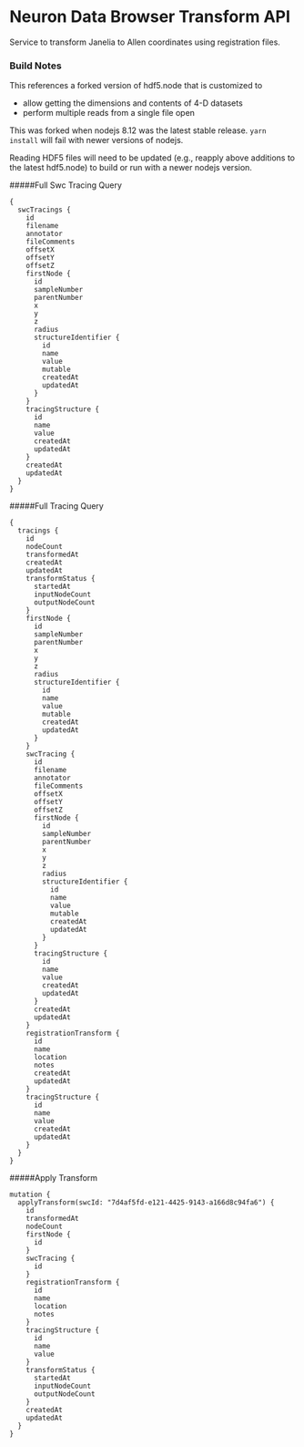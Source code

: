 # Neuron Data Browser Transform API
Service to transform Janelia to Allen coordinates using registration files.

### Build Notes
This references a forked version of hdf5.node that is customized to
* allow getting the dimensions and contents of 4-D datasets
* perform multiple reads from a single file open

This was forked when nodejs 8.12 was the latest stable release. `yarn install` will fail with newer versions of nodejs.  

Reading HDF5 files will need to be updated (e.g., reapply above additions to the latest hdf5.node) to build or run with a newer nodejs version.

#####Full Swc Tracing Query
````
{
  swcTracings {
    id
    filename
    annotator
    fileComments
    offsetX
    offsetY
    offsetZ
    firstNode {
      id
      sampleNumber
      parentNumber
      x
      y
      z
      radius
      structureIdentifier {
        id
        name
        value
        mutable
        createdAt
        updatedAt
      }
    }
    tracingStructure {
      id
      name
      value
      createdAt
      updatedAt
    }
    createdAt
    updatedAt
  }
}
````
#####Full Tracing Query
````
{
  tracings {
    id
    nodeCount
    transformedAt
    createdAt
    updatedAt
    transformStatus {
      startedAt
      inputNodeCount
      outputNodeCount
    }
    firstNode {
      id
      sampleNumber
      parentNumber
      x
      y
      z
      radius
      structureIdentifier {
        id
        name
        value
        mutable
        createdAt
        updatedAt
      }
    }
    swcTracing {
      id
      filename
      annotator
      fileComments
      offsetX
      offsetY
      offsetZ
      firstNode {
        id
        sampleNumber
        parentNumber
        x
        y
        z
        radius
        structureIdentifier {
          id
          name
          value
          mutable
          createdAt
          updatedAt
        }
      }
      tracingStructure {
        id
        name
        value
        createdAt
        updatedAt
      }
      createdAt
      updatedAt
    }
    registrationTransform {
      id
      name
      location
      notes
      createdAt
      updatedAt
    }
    tracingStructure {
      id
      name
      value
      createdAt
      updatedAt
    }
  }
}

````

#####Apply Transform
````
mutation {
  applyTransform(swcId: "7d4af5fd-e121-4425-9143-a166d8c94fa6") {
    id
    transformedAt
    nodeCount
    firstNode {
      id
    }
    swcTracing {
      id
    }
    registrationTransform {
      id
      name
      location
      notes
    }
    tracingStructure {
      id
      name
      value
    }
    transformStatus {
      startedAt
      inputNodeCount
      outputNodeCount
    }
    createdAt
    updatedAt
  }
}
````

